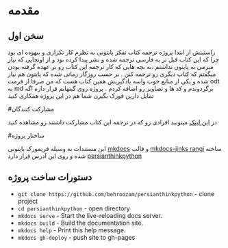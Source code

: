# مقدمه
## سخن اول
راستیتش از ابتدا پروژه ترجمه کتاب تفکر پایتونی به نظرم کار تکراری و بیهوده ای بود چرا که این کتاب قبل تر به فارسی ترجمه شده و نشر پیدا کرده بود و از اونجایی که نیاز مبرمی به پایتون نداشتم ،به بچه هایی که کار ترجمه این کتاب رو بر عهده گرفته بودن میگفتم که کتاب دیگری رو ترجمه کنن . بر حسب روزگار زمانی شده که پایتون هم نیاز شده و یکی از منابع خوب واسه یادگیریش همین کتاب هست که من صرفا از فرمت odt به md برگردوندم و کد ها و تصاویر رو اضافه کردم . پروژه روی گیتهابم قرار داره اگه تمایل دارین فورک بگیرن شما هم در این پروژه همکاری کنید 

#مشارکت کنندگان 

در [این لینک](https://docs.google.com/document/d/1c-4DH2raYdZP7r9leFdEHaGiYll5A5G3f53IBjkN0_o/edit?usp=sharing) میتونید افرادی رو که در ترجمه این کتاب مشارکت داشتند رو مشاهده کنید 

#ساختار پروژه

این مستندات به وسیله فریمورک پایتونی [mkdocs](http://www.mkdocs.org) و قالب [mkdocs-jinks rangi](https://github.com/behroozam/mkdocs-jinks-theme) ساخته شده و روی این آدرس قرار دارد [persianthinkpython](https://github.com/behroozam/persianthinkpython)

## دستورات ساخت پروژه

* `git clone https://github.com/behroozam/persianthinkpython` - clone project
* `cd persianthinkpython` - open directory
* `mkdocs serve` - Start the live-reloading docs server.
* `mkdocs build` - Build the documentation site.
* `mkdocs help` - Print this help message.
* `mkdocs gh-deploy` - push site to gh-pages

